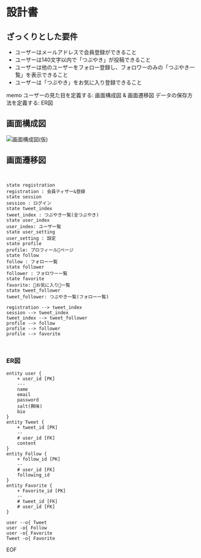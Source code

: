 # 設計書

## ざっくりとした要件

* ユーザーはメールアドレスで会員登録ができること
* ユーザーは140文字以内で「つぶやき」が投稿できること
* ユーザーは他のユーザーをフォロー登録し、フォロワーのみの「つぶやき一覧」を表示できること
* ユーザーは「つぶやき」をお気に入り登録できること

memo
ユーザーの見た目を定義する: 画面構成図 & 画面遷移図
データの保存方法を定義する: ER図

## 画面構成図
![画面構成図(仮)](https://cyllabus-production.s3.amazonaws.com/uploads/course_image/image/3962/12f79290-43dd-43b9-af1b-881963e67635.png)
## 画面遷移図

```puml


state registration
registration : 会員ティザー&登録
state session
session : ログイン
state tweet_index
tweet_index : つぶやき一覧(全つぶやき)
state user_index
user_index: ユーザ一覧
state user_setting
user_setting : 設定
state profile
profile: プロフィールページ
state follow
follow : フォロー一覧
state follower
follower : フォロワー一覧
state favorite
favorite: お気に入り一覧
state tweet_follower
tweet_follower: つぶやき一覧(フォロー一覧)

registration --> tweet_index
session --> tweet_index
tweet_index --> tweet_follower
profile --> follow
profile --> follower
profile --> favorite



```

### ER図

```puml
entity user {
    + user_id [PK]
    ---
    name
    email
    password
    salt(興味)
    bio
}
entity Tweet {
    + tweet_id [PK]
    --
    # user_id [FK]
    content
}
entity Follow {
    + follow_id [PK]
    --
    # user_id [FK]
    following_id
}
entity Favorite {
    + Favorite_id [PK]
    --
    # tweet_id [FK]
    # user_id [FK]
}

user --o{ Tweet
user -o{ Follow
user -o{ Favorite
Tweet -o{ Favorite
```

EOF